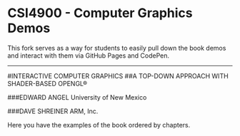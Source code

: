 # CSI4900 - Computer Graphics Demos

This fork serves as a way for students to easily pull down the book demos and interact with them via GitHub Pages and CodePen.

---

#INTERACTIVE COMPUTER GRAPHICS
##A TOP-DOWN APPROACH WITH SHADER-BASED OPENGL®

###EDWARD ANGEL
University of New Mexico


###DAVE SHREINER
ARM, Inc.

Here you have the examples of the book ordered by chapters.
